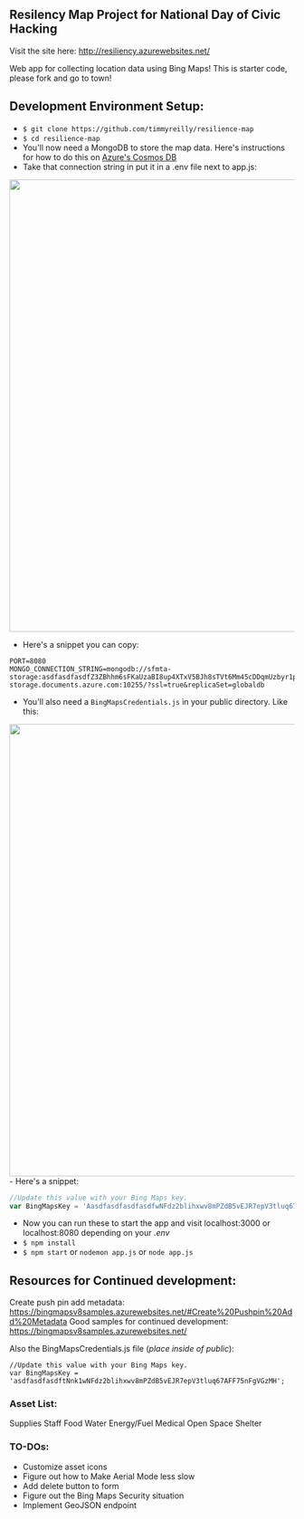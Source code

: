 ## Resilency Map Project for National Day of Civic Hacking

Visit the site here: http://resiliency.azurewebsites.net/

Web app for collecting location data using Bing Maps! 
This is starter code, please fork and go to town! 

## Development Environment Setup: 

- `$ git clone https://github.com/timmyreilly/resilience-map`
- `$ cd resilience-map`
- You'll now need a MongoDB to store the map data. Here's instructions for how to do this on [Azure's Cosmos DB](https://docs.microsoft.com/en-us/azure/cosmos-db/mongodb-introduction)
- Take that connection string in put it in a .env file next to app.js:  
<kbd>
<img src="https://i.imgur.com/WWSxgKR.png" width="800">
</kbd>

- Here's a snippet you can copy: 

```
PORT=8080
MONGO_CONNECTION_STRING=mongodb://sfmta-storage:asdfasdfasdfZ3ZBhhm6sFKaUzaBI8up4XTxV5BJh8sTVt6Mm45cDDqmUzbyr1p2aDzykBuaO97BAg==@sfmta-storage.documents.azure.com:10255/?ssl=true&replicaSet=globaldb
```

- You'll also need a `BingMapsCredentials.js` in your public directory. Like this:
<kbd>
<img src="https://i.imgur.com/1XDMDF0.png" width="800"> 
</kbd>
- Here's a snippet: 

``` JavaScript 
//Update this value with your Bing Maps key.
var BingMapsKey = 'AasdfasdfasdfasdfwNFdz2blihxwv8mPZdB5vEJR7epV3tluq67AFF75nFgVGzMH';
```

- Now you can run these to start the app and visit localhost:3000 or localhost:8080 depending on your *.env* 
- `$ npm install`
- `$ npm start` or `nodemon app.js` or `node app.js`

## Resources for Continued development: 

Create push pin add metadata: https://bingmapsv8samples.azurewebsites.net/#Create%20Pushpin%20Add%20Metadata
Good samples for continued development: https://bingmapsv8samples.azurewebsites.net/ 

Also the BingMapsCredentials.js file (*place inside of public*): 
```
//Update this value with your Bing Maps key.
var BingMapsKey = 'asdfasdfasdftNnk1wNFdz2blihxwv8mPZdB5vEJR7epV3tluq67AFF75nFgVGzMH';
```

### Asset List: 
Supplies
Staff
Food
Water
Energy/Fuel
Medical
Open Space
Shelter

### TO-DOs:
- Customize asset icons
- Figure out how to Make Aerial Mode less slow
- Add delete button to form
- Figure out the Bing Maps Security situation
- Implement GeoJSON endpoint 